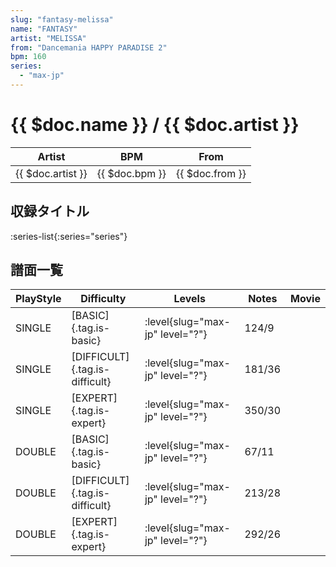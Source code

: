 ```yaml
---
slug: "fantasy-melissa"
name: "FANTASY"
artist: "MELISSA"
from: "Dancemania HAPPY PARADISE 2"
bpm: 160
series:
  - "max-jp"
---
```


# {{ $doc.name }} / {{ $doc.artist }}

|Artist|BPM|From|
|------|---|----|
|{{ $doc.artist }}|{{ $doc.bpm }}|{{ $doc.from }}|

## 収録タイトル

:series-list{:series="series"}

## 譜面一覧

|PlayStyle|Difficulty|Levels|Notes|Movie|
|---------|----------|------|-----|-----|
|SINGLE|[BASIC]{.tag.is-basic}|:level{slug="max-jp" level="?"}|124/9||
|SINGLE|[DIFFICULT]{.tag.is-difficult}|:level{slug="max-jp" level="?"}|181/36||
|SINGLE|[EXPERT]{.tag.is-expert}|:level{slug="max-jp" level="?"}|350/30||
|DOUBLE|[BASIC]{.tag.is-basic}|:level{slug="max-jp" level="?"}|67/11||
|DOUBLE|[DIFFICULT]{.tag.is-difficult}|:level{slug="max-jp" level="?"}|213/28||
|DOUBLE|[EXPERT]{.tag.is-expert}|:level{slug="max-jp" level="?"}|292/26||
